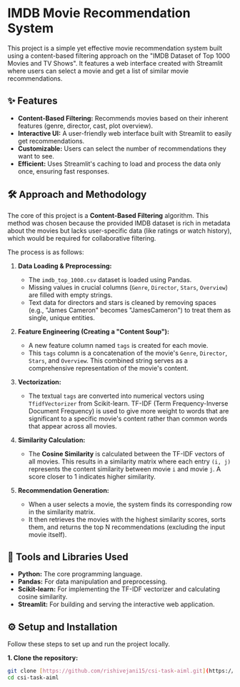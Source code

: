 # IMDB Movie Recommendation System

This project is a simple yet effective movie recommendation system built using a content-based filtering approach on the "IMDB Dataset of Top 1000 Movies and TV Shows". It features a web interface created with Streamlit where users can select a movie and get a list of similar movie recommendations.

## ✨ Features

- **Content-Based Filtering:** Recommends movies based on their inherent features (genre, director, cast, plot overview).
- **Interactive UI:** A user-friendly web interface built with Streamlit to easily get recommendations.
- **Customizable:** Users can select the number of recommendations they want to see.
- **Efficient:** Uses Streamlit's caching to load and process the data only once, ensuring fast responses.

## 🛠️ Approach and Methodology

The core of this project is a **Content-Based Filtering** algorithm. This method was chosen because the provided IMDB dataset is rich in metadata about the movies but lacks user-specific data (like ratings or watch history), which would be required for collaborative filtering.

The process is as follows:

1.  **Data Loading & Preprocessing:**
    - The `imdb_top_1000.csv` dataset is loaded using Pandas.
    - Missing values in crucial columns (`Genre`, `Director`, `Stars`, `Overview`) are filled with empty strings.
    - Text data for directors and stars is cleaned by removing spaces (e.g., "James Cameron" becomes "JamesCameron") to treat them as single, unique entities.

2.  **Feature Engineering (Creating a "Content Soup"):**
    - A new feature column named `tags` is created for each movie.
    - This `tags` column is a concatenation of the movie's `Genre`, `Director`, `Stars`, and `Overview`. This combined string serves as a comprehensive representation of the movie's content.

3.  **Vectorization:**
    - The textual `tags` are converted into numerical vectors using `TfidfVectorizer` from Scikit-learn. TF-IDF (Term Frequency-Inverse Document Frequency) is used to give more weight to words that are significant to a specific movie's content rather than common words that appear across all movies.

4.  **Similarity Calculation:**
    - The **Cosine Similarity** is calculated between the TF-IDF vectors of all movies. This results in a similarity matrix where each entry `(i, j)` represents the content similarity between movie `i` and movie `j`. A score closer to 1 indicates higher similarity.

5.  **Recommendation Generation:**
    - When a user selects a movie, the system finds its corresponding row in the similarity matrix.
    - It then retrieves the movies with the highest similarity scores, sorts them, and returns the top N recommendations (excluding the input movie itself).

## 🔧 Tools and Libraries Used

- **Python:** The core programming language.
- **Pandas:** For data manipulation and preprocessing.
- **Scikit-learn:** For implementing the TF-IDF vectorizer and calculating cosine similarity.
- **Streamlit:** For building and serving the interactive web application.

## ⚙️ Setup and Installation

Follow these steps to set up and run the project locally.

**1. Clone the repository:**
```bash
git clone [https://github.com/rishivejani15/csi-task-aiml.git](https://github.com/rishivejani15/csi-task-aiml.git)
cd csi-task-aiml

